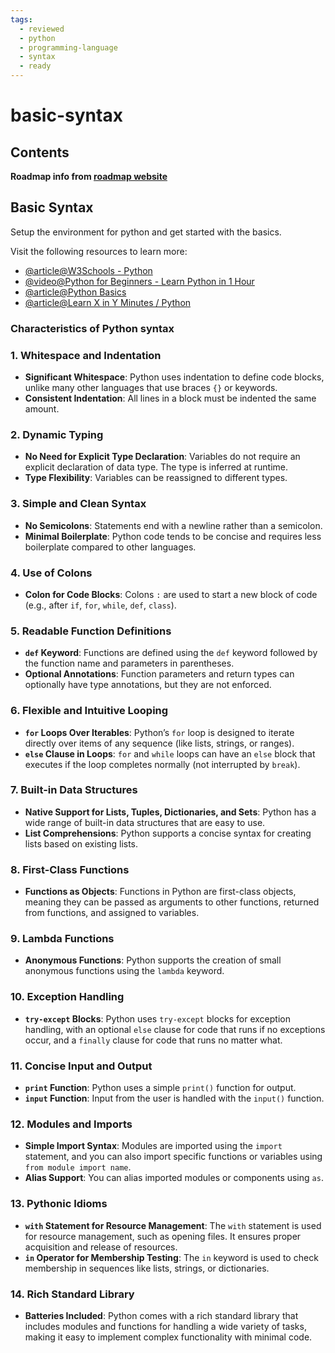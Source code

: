 ```yaml
---
tags:
  - reviewed
  - python
  - programming-language
  - syntax
  - ready
---
```


# basic-syntax

## Contents

__Roadmap info from [roadmap website](https://roadmap.sh/python/python-basics/basic-syntax)__

## Basic Syntax

Setup the environment for python and get started with the basics.

Visit the following resources to learn more:

- [@article@W3Schools - Python](https://www.w3schools.com/python/)
- [@video@Python for Beginners - Learn Python in 1 Hour](https://www.youtube.com/watch?v=kqtD5dpn9C8)
- [@article@Python Basics](https://www.tutorialspoint.com/python/python_basic_syntax.htm)
- [@article@Learn X in Y Minutes / Python](https://learnxinyminutes.com/docs/python/)

### Characteristics of Python syntax

### 1. __Whitespace and Indentation__

- __Significant Whitespace__: Python uses indentation to define code blocks, unlike many other languages that use braces `{}` or keywords.
- __Consistent Indentation__: All lines in a block must be indented the same amount.

### 2. __Dynamic Typing__

- __No Need for Explicit Type Declaration__: Variables do not require an explicit declaration of data type. The type is inferred at runtime.
- __Type Flexibility__: Variables can be reassigned to different types.

### 3. __Simple and Clean Syntax__

- __No Semicolons__: Statements end with a newline rather than a semicolon.
- __Minimal Boilerplate__: Python code tends to be concise and requires less boilerplate compared to other languages.

### 4. __Use of Colons__

- __Colon for Code Blocks__: Colons `:` are used to start a new block of code (e.g., after `if`, `for`, `while`, `def`, `class`).

### 5. __Readable Function Definitions__

- __`def` Keyword__: Functions are defined using the `def` keyword followed by the function name and parameters in parentheses.
- __Optional Annotations__: Function parameters and return types can optionally have type annotations, but they are not enforced.

### 6. __Flexible and Intuitive Looping__

- __`for` Loops Over Iterables__: Python’s `for` loop is designed to iterate directly over items of any sequence (like lists, strings, or ranges).
- __`else` Clause in Loops__: `for` and `while` loops can have an `else` block that executes if the loop completes normally (not interrupted by `break`).

### 7. __Built-in Data Structures__

- __Native Support for Lists, Tuples, Dictionaries, and Sets__: Python has a wide range of built-in data structures that are easy to use.
- __List Comprehensions__: Python supports a concise syntax for creating lists based on existing lists.

### 8. __First-Class Functions__

- __Functions as Objects__: Functions in Python are first-class objects, meaning they can be passed as arguments to other functions, returned from functions, and assigned to variables.

### 9. __Lambda Functions__

- __Anonymous Functions__: Python supports the creation of small anonymous functions using the `lambda` keyword.

### 10. __Exception Handling__

- __`try-except` Blocks__: Python uses `try-except` blocks for exception handling, with an optional `else` clause for code that runs if no exceptions occur, and a `finally` clause for code that runs no matter what.

### 11. __Concise Input and Output__

- __`print` Function__: Python uses a simple `print()` function for output.
- __`input` Function__: Input from the user is handled with the `input()` function.

### 12. __Modules and Imports__

- __Simple Import Syntax__: Modules are imported using the `import` statement, and you can also import specific functions or variables using `from module import name`.
- __Alias Support__: You can alias imported modules or components using `as`.

### 13. __Pythonic Idioms__

- __`with` Statement for Resource Management__: The `with` statement is used for resource management, such as opening files. It ensures proper acquisition and release of resources.
- __`in` Operator for Membership Testing__: The `in` keyword is used to check membership in sequences like lists, strings, or dictionaries.

### 14. __Rich Standard Library__

- __Batteries Included__: Python comes with a rich standard library that includes modules and functions for handling a wide variety of tasks, making it easy to implement complex functionality with minimal code.
